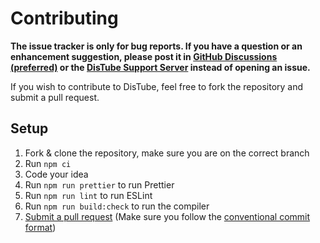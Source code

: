 # Contributing

**The issue tracker is only for bug reports. If you have a question or an enhancement suggestion, please post it in [GitHub Discussions (preferred)](https://github.com/skick1234/DisTube/discussions) or the [DisTube Support Server](https://discord.gg/feaDd9h) instead of opening an issue.**

If you wish to contribute to DisTube, feel free to fork the repository and submit a pull request.

## Setup

1. Fork & clone the repository, make sure you are on the correct branch
2. Run `npm ci`
3. Code your idea
4. Run `npm run prettier` to run Prettier
5. Run `npm run lint` to run ESLint
6. Run `npm run build:check` to run the compiler
7. [Submit a pull request](https://github.com/skick1234/DisTube/compare) (Make sure you follow the [conventional commit format](https://www.conventionalcommits.org/en/v1.0.0/))
